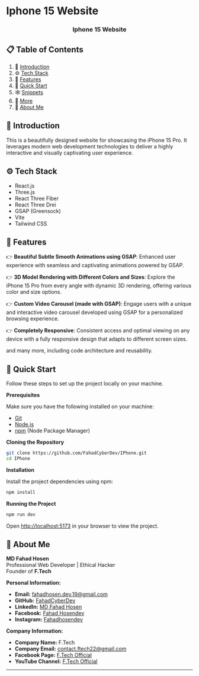 # Iphone 15 Website

<h3 align="center">Iphone 15 Website</h3>


## 📋 <a name="table">Table of Contents</a>

1. 🤖 [Introduction](#introduction)
2. ⚙️ [Tech Stack](#tech-stack)
3. 🔋 [Features](#features)
4. 🤸 [Quick Start](#quick-start)
5. 🕸️ [Snippets](#snippets)
6. 🚀 [More](#more)
7. 👤 [About Me](#about-me)

## <a name="introduction">🤖 Introduction</a>

This is a beautifully designed website for showcasing the iPhone 15 Pro. It leverages modern web development technologies to deliver a highly interactive and visually captivating user experience.

## <a name="tech-stack">⚙️ Tech Stack</a>

- React.js
- Three.js
- React Three Fiber
- React Three Drei
- GSAP (Greensock)
- Vite
- Tailwind CSS

## <a name="features">🔋 Features</a>

👉 **Beautiful Subtle Smooth Animations using GSAP**: Enhanced user experience with seamless and captivating animations powered by GSAP.

👉 **3D Model Rendering with Different Colors and Sizes**: Explore the iPhone 15 Pro from every angle with dynamic 3D rendering, offering various color and size options.

👉 **Custom Video Carousel (made with GSAP)**: Engage users with a unique and interactive video carousel developed using GSAP for a personalized browsing experience.

👉 **Completely Responsive**: Consistent access and optimal viewing on any device with a fully responsive design that adapts to different screen sizes.

and many more, including code architecture and reusability.

## <a name="quick-start">🤸 Quick Start</a>

Follow these steps to set up the project locally on your machine.

**Prerequisites**

Make sure you have the following installed on your machine:

- [Git](https://git-scm.com/)
- [Node.js](https://nodejs.org/en)
- [npm](https://www.npmjs.com/) (Node Package Manager)

**Cloning the Repository**

```bash
git clone https://github.com/FahadCyberDev/IPhone.git
cd IPhone
```

**Installation**

Install the project dependencies using npm:

```bash
npm install
```

**Running the Project**

```bash
npm run dev
```

Open [http://localhost:5173](http://localhost:5173) in your browser to view the project.



## <a name="about-me">👤 About Me</a>

**MD Fahad Hosen**  
Professional Web Developer | Ethical Hacker  
Founder of **F.Tech**  

**Personal Information:**
- **Email:** fahadhosen.dev.19@gmail.com
- **GitHub:** [FahadCyberDev](https://github.com/FahadCyberDev)
- **LinkedIn:** [MD Fahad Hosen](https://www.linkedin.com/in/md-fahad-hosen-bb3637278/)
- **Facebook:** [Fahad Hosendev](https://www.facebook.com/FahadHosendev)
- **Instagram:** [Fahadhosendev](https://www.instagram.com/fahadhosendev/)

**Company Information:**
- **Company Name:** F.Tech
- **Company Email:** contact.ftech22@gmail.com
- **Facebook Page:** [F.Tech Official](https://www.facebook.com/OfficialF.Tech)
- **YouTube Channel:** [F.Tech Official](https://www.youtube.com/@ftechofficial/videos)

---
